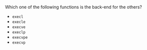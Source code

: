 Which one of the following functions is the back-end for the others?

* ``execl``
* ``execle``
* ``execve``
* ``execlp``
* ``execvpe``
* ``execvp``
